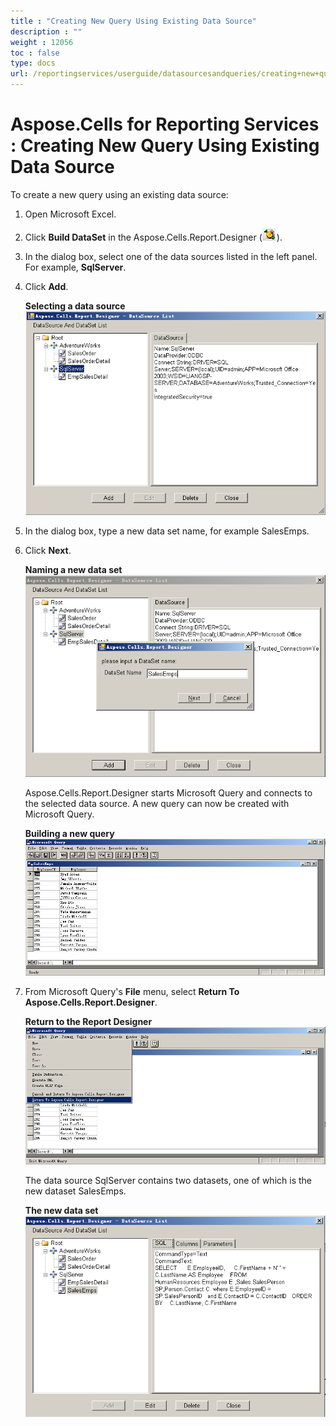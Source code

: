 ```yaml
---
title : "Creating New Query Using Existing Data Source" 
description : "" 
weight : 12056 
toc : false
type: docs
url: /reportingservices/userguide/datasourcesandqueries/creating+new+query+using+existing+data+source/
---
```


# Aspose.Cells for Reporting Services : Creating New Query Using Existing Data Source


To create a new query using an existing data source:

1.  Open Microsoft Excel.
2.  Click **Build DataSet** in the Aspose.Cells.Report.Designer (![image](6193529.png)).
3.  In the dialog box, select one of the data sources listed in the left panel. For example, **SqlServer**.
4.  Click **Add**.  
      
    **Selecting a data source**  
    ![image](6193526.png)  
      
    
5.  In the dialog box, type a new data set name, for example SalesEmps.
6.  Click **Next**.  
      
    **Naming a new data set**  
    ![image](6193527.png)  
      
    Aspose.Cells.Report.Designer starts Microsoft Query and connects to the selected data source. A new query can now be created with Microsoft Query.  
      
    **Building a new query**  
    ![image](6193524.png)  
      
    
7.  From Microsoft Query's **File** menu, select **Return To Aspose.Cells.Report.Designer**.  
      
    **Return to the Report Designer**  
    ![image](6193525.png)  
      
    The data source SqlServer contains two datasets, one of which is the new dataset SalesEmps.  
      
    **The new data set**  
    ![image](6193522.png)


